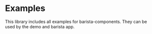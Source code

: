 # Examples

This library includes all examples for barista-components. They can be used by
the demo and barista app.
